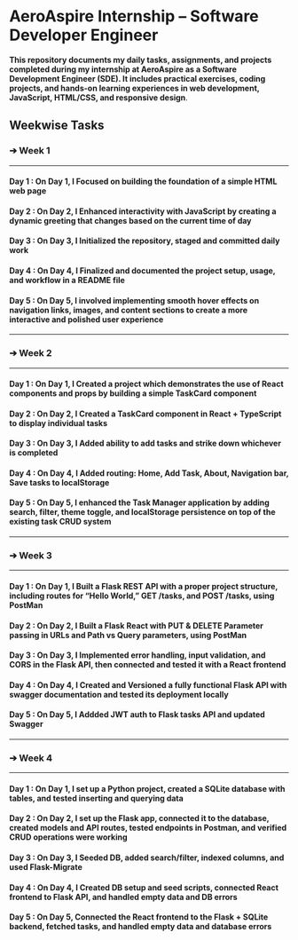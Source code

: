 # AeroAspire Internship – Software Developer Engineer

**This repository documents my daily tasks, assignments, and projects completed during my internship at AeroAspire as a Software Development Engineer (SDE). It includes practical exercises, coding projects, and hands-on learning experiences in web development, JavaScript, HTML/CSS, and responsive design**.

## Weekwise Tasks

### ➔ Week 1

---

#### Day 1 : On Day 1, I Focused on building the foundation of a simple HTML web page

#### Day 2 : On Day 2, I Enhanced interactivity with JavaScript by creating a dynamic greeting that changes based on the current time of day

#### Day 3 : On Day 3, I Initialized the repository, staged and committed daily work

#### Day 4 : On Day 4, I Finalized and documented the project setup, usage, and workflow in a README file

#### Day 5 : On Day 5, I involved implementing smooth hover effects on navigation links, images, and content sections to create a more interactive and polished user experience

---

### ➔ Week 2

---

#### Day 1 : On Day 1, I Created a project which demonstrates the use of React components and props by building a simple TaskCard component

#### Day 2 : On Day 2, I Created a TaskCard component in React + TypeScript to display individual tasks

#### Day 3 : On Day 3, I Added ability to add tasks and strike down whichever is completed

#### Day 4 : On Day 4, I Added routing: Home, Add Task, About, Navigation bar, Save tasks to localStorage

#### Day 5 : On Day 5, I enhanced the Task Manager application by adding search, filter, theme toggle, and localStorage persistence on top of the existing task CRUD system

---

### ➔ Week 3

---

#### Day 1 : On Day 1, I Built a Flask REST API with a proper project structure, including routes for “Hello World,” GET /tasks, and POST /tasks, using PostMan

#### Day 2 : On Day 2, I Built a Flask React with PUT & DELETE Parameter passing in URLs and Path vs Query parameters, using PostMan

#### Day 3 : On Day 3, I Implemented error handling, input validation, and CORS in the Flask API, then connected and tested it with a React frontend

#### Day 4 : On Day 4, I Created and Versioned a fully functional Flask API with swagger documentation and tested its deployment locally

#### Day 5 : On Day 5, I Addded JWT auth to Flask tasks API and updated Swagger

---

### ➔ Week 4

---

#### Day 1 : On Day 1, I set up a Python project, created a SQLite database with tables, and tested inserting and querying data

#### Day 2 : On Day 2, I set up the Flask app, connected it to the database, created models and API routes, tested endpoints in Postman, and verified CRUD operations were working

#### Day 3 : On Day 3, I Seeded DB, added search/filter, indexed columns, and used Flask-Migrate

#### Day 4 : On Day 4, I Created DB setup and seed scripts, connected React frontend to Flask API, and handled empty data and DB errors

#### Day 5 : On Day 5, Connected the React frontend to the Flask + SQLite backend, fetched tasks, and handled empty data and database errors
